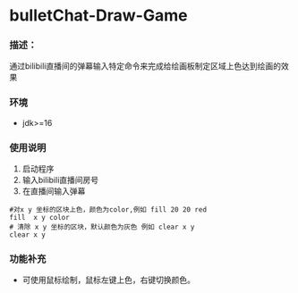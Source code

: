 # bulletChat-Draw-Game

### 描述：
通过bilibili直播间的弹幕输入特定命令来完成给绘画板制定区域上色达到绘画的效果

### 环境
* jdk>=16

### 使用说明
1. 启动程序
2. 输入bilibili直播间房号
3. 在直播间输入弹幕

```
#对x y 坐标的区块上色，颜色为color,例如 fill 20 20 red
fill  x y color   
# 清除 x y 坐标的区块，默认颜色为灰色 例如 clear x y
clear x y
```

### 功能补充
* 可使用鼠标绘制，鼠标左键上色，右键切换颜色。

